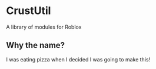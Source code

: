 # CrustUtil
A library of modules for Roblox

## Why the name?
I was eating pizza when I decided I was going to make this!
